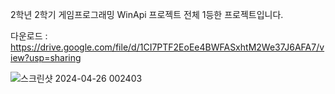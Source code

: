 2학년 2학기 게임프로그래밍 WinApi 프로젝트 전체 1등한 프로젝트입니다.

다운로드 : https://drive.google.com/file/d/1CI7PTF2EoEe4BWFASxhtM2We37J6AFA7/view?usp=sharing

![스크린샷 2024-04-26 002403](https://github.com/ksan09/WinAPI_Debugger/assets/98994220/97e15087-6c2a-4e00-bfe9-a67d0c85f903)
